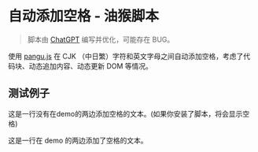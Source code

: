 # 自动添加空格 - 油猴脚本

> 脚本由 [ChatGPT](https://chat.openai.com/chat) 编写并优化，可能存在 BUG。

使用 [pangu.js](https://github.com/vinta/pangu.js/blob/master/dist/browser/pangu.js) 在 CJK （中日繁）字符和英文字母之间自动添加空格，考虑了代码块、动态追加内容、动态更新 DOM 等情况。

## 测试例子

这是一行没有在demo的两边添加空格的文本。(如果你安装了脚本，将会显示空格)

这是一行在 demo 的两边添加了空格的文本。
